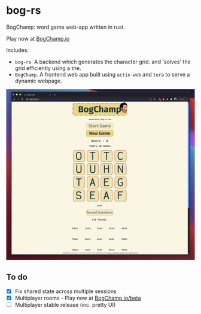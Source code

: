 # bog-rs
BogChamp: word game web-app written in rust.

Play now at [BogChamp.io](https://bogchamp.io)

Includes: 
 - `bog-rs`. A backend which generates the character grid. and 'solves' the grid efficiently using a trie.
 - `BogChamp`. A frontend web app built using `actix-web` and `tera` to serve a dynamic webpage. 

![BogChamp](https://github.com/For-The-Wolf/bog-rs/blob/master/readme_images/boggers.png)

## To do
 - [x] Fix shared state across multiple sessions
 - [x] Multiplayer rooms - Play now at [BogChamp.io/beta](https://bogchamp.io/beta)
 - [ ] Multiplayer stable release (inc. pretty UI)
